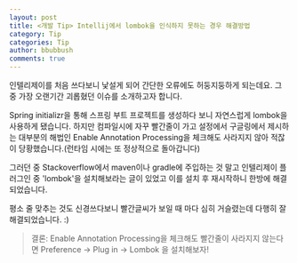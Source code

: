 ```yaml
---
layout: post
title: <개발 Tip> Intellij에서 lombok을 인식하지 못하는 경우 해결방법
category: Tip
categories: Tip
author: bbubbush
comments: true
---
```


인텔리제이를 처음 쓰다보니 낯설게 되어 간단한 오류에도 허둥지둥하게 되는데요. 그 중 가장 오랜기간 괴롭혔던 이슈를 소개하고자 합니다.

Spring initializr을 통해 스프링 부트 프로젝트를 생성하다 보니 자연스럽게 lombok을 사용하게 됐습니다. 하지만 컴파일시에 자꾸 빨간줄이 가고
설정에서 구글링에서 제시하는 대부분의 해법인 Enable Annotation Processing을 체크해도 사라지지 않아 적잖이 당황했습니다.(런타임 시에는 또 정상적으로 돌아갑니다)

그러던 중 Stackoverflow에서 maven이나 gradle에 주입하는 것 말고 인텔리제이 플러그인 중 'lombok'을 설치해보라는 글이 있었고 이를 설치 후 재시작하니 한방에 해결되었습니다.

평소 줄 맞추는 것도 신경쓰다보니 빨간글씨가 보일 때 마다 심히 거슬렸는데 다행히 잘 해결되었습니다. :)

>결론: Enable Annotation Processing을 체크해도 빨간줄이 사라지지 않는다면 Preference -> Plug in -> Lombok 을 설치해보자!